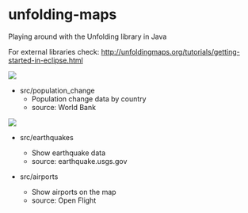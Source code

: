 # unfolding-maps

Playing around with the Unfolding library in Java

For external libraries check: http://unfoldingmaps.org/tutorials/getting-started-in-eclipse.html

<img src=http://i.imgur.com/VhyX93m.png?1>

- src/population_change
    - Population change data by country
    - source: World Bank

<img src=http://i.imgur.com/UxbTdIl.png?1>

- src/earthquakes
    - Show earthquake data
    - source: earthquake.usgs.gov 

- src/airports
    - Show airports on the map 
    - source: Open Flight



